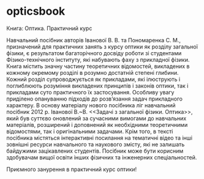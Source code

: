# opticsbook
Книга: Оптика. Практичний курс

Навчальний посібник авторів Іванової В. В. та Пономаренка С. М., призначений для практичних занять з курсу оптики як розділу загальної фізики, є результатом багаторічного досвіду роботи зі студентами Фізико-технічного інституту, які набувають фаху з прикладної фізики. Книга містить значну частину теоретичних відомостей, викладених в кожному окремому розділі в розумно достатній степені глибини. Кожний розділ супроводжується як прикладами, які ілюструють і поглиблюють розуміння викладених принципів і законів оптики, так і прикладами суто практичного їх застосування. Особливу увагу приділено опануванню підходів до розв’язання задач прикладного характеру. В  основу матеріалу нового посібника ліг навчальний посібник 2012 р. Іванової В.~В. <<Задачі з загальної фізики. Оптика>>, який був суттєво оновлений за сучасними вимогами до навчальних матеріалів, розширений і доповнений як необхідними теоретичними відомостями, так і оригінальними задачами. Крім того, в тексті посібника містяться інтерактивні посилання на тематичні відео та інші зовнішні ресурси навчального та наукового змісту, які не залишать байдужими зацікавлених студентів. Посібник може бути корисним здобувачам вищої освіти інших фізичних та інженерних спеціальностей.

Приємного занурення в практичний курс оптики!
